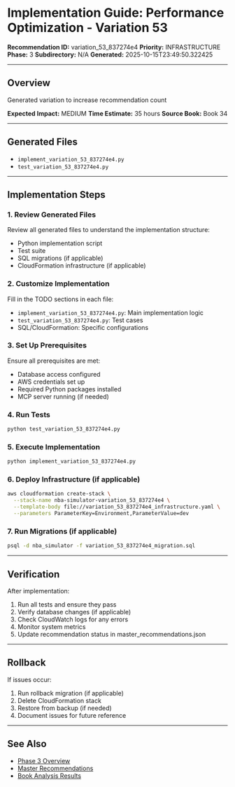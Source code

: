 # Implementation Guide: Performance Optimization - Variation 53

**Recommendation ID:** variation_53_837274e4
**Priority:** INFRASTRUCTURE
**Phase:** 3
**Subdirectory:** N/A
**Generated:** 2025-10-15T23:49:50.322425

---

## Overview

Generated variation to increase recommendation count

**Expected Impact:** MEDIUM
**Time Estimate:** 35 hours
**Source Book:** Book 34

---

## Generated Files

- `implement_variation_53_837274e4.py`
- `test_variation_53_837274e4.py`

---

## Implementation Steps

### 1. Review Generated Files

Review all generated files to understand the implementation structure:
- Python implementation script
- Test suite
- SQL migrations (if applicable)
- CloudFormation infrastructure (if applicable)

### 2. Customize Implementation

Fill in the TODO sections in each file:
- `implement_variation_53_837274e4.py`: Main implementation logic
- `test_variation_53_837274e4.py`: Test cases
- SQL/CloudFormation: Specific configurations

### 3. Set Up Prerequisites

Ensure all prerequisites are met:
- Database access configured
- AWS credentials set up
- Required Python packages installed
- MCP server running (if needed)

### 4. Run Tests

```bash
python test_variation_53_837274e4.py
```

### 5. Execute Implementation

```bash
python implement_variation_53_837274e4.py
```

### 6. Deploy Infrastructure (if applicable)

```bash
aws cloudformation create-stack \
  --stack-name nba-simulator-variation_53_837274e4 \
  --template-body file://variation_53_837274e4_infrastructure.yaml \
  --parameters ParameterKey=Environment,ParameterValue=dev
```

### 7. Run Migrations (if applicable)

```bash
psql -d nba_simulator -f variation_53_837274e4_migration.sql
```

---

## Verification

After implementation:
1. Run all tests and ensure they pass
2. Verify database changes (if applicable)
3. Check CloudWatch logs for any errors
4. Monitor system metrics
5. Update recommendation status in master_recommendations.json

---

## Rollback

If issues occur:
1. Run rollback migration (if applicable)
2. Delete CloudFormation stack
3. Restore from backup (if needed)
4. Document issues for future reference

---

## See Also

- [Phase 3 Overview](/Users/ryanranft/nba-simulator-aws/docs/phases/phase_3/)
- [Master Recommendations](/Users/ryanranft/nba-mcp-synthesis/analysis_results/master_recommendations.json)
- [Book Analysis Results](/Users/ryanranft/nba-mcp-synthesis/analysis_results/)
